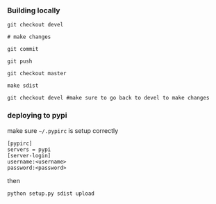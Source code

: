 ### Building locally

    git checkout devel

    # make changes

    git commit

    git push

    git checkout master

    make sdist

    git checkout devel #make sure to go back to devel to make changes

### deploying to pypi

make sure `~/.pypirc` is setup correctly

    [pypirc]
    servers = pypi
    [server-login]
    username:<username>
    password:<password>

then

    python setup.py sdist upload